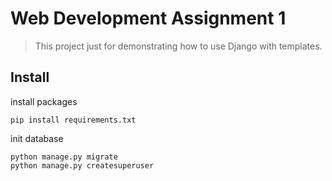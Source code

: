 # Web Development Assignment 1

> This project just for demonstrating how to use Django with templates.

## Install 

install packages
```shell
pip install requirements.txt
```

init database
```shell
python manage.py migrate
python manage.py createsuperuser
```

